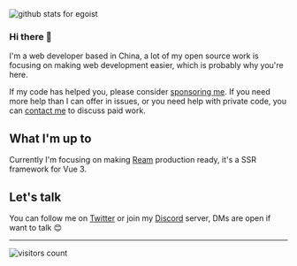 <img  src="https://github-readme-stats.vercel.app/api?username=egoist&show_icons=true&icon_color=0366d6&bg_color=ffffff&hide_title=true" alt="github stats for egoist">

### Hi there 👋


I'm a web developer based in China, a lot of my open source work is focusing on making web development easier, which is probably why you're here.

If my code has helped you, please consider [sponsoring me](https://github.com/sponsors/egoist). If you need more help than I can offer in issues, or you need help with private code, you can [contact me](mailto:0x142857@gmail.com) to discuss paid work.



## What I'm up to

Currently I'm focusing on making [Ream](https://github.com/ream/ream) production ready, it's a SSR framework for Vue 3. 

## Let's talk

You can follow me on [Twitter](https://twitter.com/_egoistlily) or join my [Discord](https://chat.egoist.sh) server, DMs are open if want to talk 😊

---

<!-- https://github.com/Gerhut/Gerhut -->
<!-- pls deploy your own service using the repo above -->
![visitors count](https://visitors-by-url-pls-dont-use-this-in-your-repo.vercel.app/egoist-github-readme)
